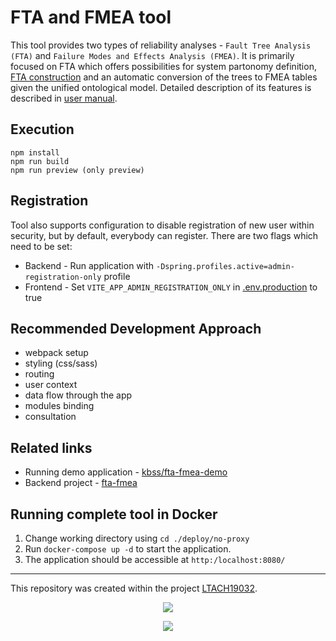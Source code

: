 # FTA and FMEA tool

This tool provides two types of reliability analyses - `Fault Tree Analysis (FTA)` and `Failure Modes and Effects
Analysis (FMEA)`.
It is primarily focused on FTA which offers possibilities for system partonomy definition,
[FTA construction](./doc/fta-construction-algorithm.md) and an automatic conversion of the trees to FMEA tables given the unified ontological model. Detailed description of its features is described in [user manual](./doc/user-manual.md).

## Execution

```shell script
npm install
npm run build
npm run preview (only preview)
```

## Registration
Tool also supports configuration to disable registration of new user within security, but by default, everybody can register. 
There are two flags which need to be set:

* Backend - Run application with `-Dspring.profiles.active=admin-registration-only` profile
* Frontend - Set `VITE_APP_ADMIN_REGISTRATION_ONLY` in [.env.production](.env.production) to true




## Recommended Development Approach

- webpack setup
- styling (css/sass)
- routing
- user context
- data flow through the app
- modules binding
- consultation

## Related links
* Running demo application - [kbss/fta-fmea-demo](https://kbss.felk.cvut.cz/fta-fmea-demo/) 
* Backend project - [fta-fmea](https://github.com/kbss-cvut/fta-fmea)

## Running complete tool in Docker
1. Change working directory using `cd ./deploy/no-proxy`
2. Run `docker-compose up -d` to start the application.
3. The application should be accessible at `http:/localhost:8080/`

-----
This repository was created within the project [LTACH19032](https://starfos.tacr.cz/en/project/LTACH19032).
<p align="center">
    <img src="https://seeklogo.com/images/M/msmt-logo-84BD22A97D-seeklogo.com.png"/>
</p>

<p align="center">
    <img src="https://www.msmt.cz/uploads/Odbor%2033/inter-excellence-color.jpg"/>
</p>

